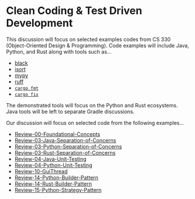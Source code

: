 # Clean Coding & Test Driven Development

This discussion will focus on selected examples codes from CS 330
(Object-Oriented Design & Programming). Code examples will include Java,
Python, and Rust along with tools such as...

  - [black](https://black.readthedocs.io/en/stable/)
  - [isort](https://pycqa.github.io/isort/index.html)
  - [mypy](https://mypy-lang.org/)
  - [ruff](https://docs.astral.sh/ruff/)
  - [`cargo fmt`](https://github.com/rust-lang/rustfmt)
  - [`cargo fix`](https://doc.rust-lang.org/cargo/commands/cargo-fix.html)

The demonstrated tools will focus on the Python and Rust ecosystems. Java tools
will be left to separate Gradle discussions.

Our discussion will focus on selected code from the following examples...

  - [Review-00-Foundational-Concepts](https://github.com/cstkennedy/cs330-examples/Review-00-Foundational-Concepts)
  - [Review-03-Java-Separation-of-Concerns](https://github.com/cstkennedy/cs330-examples/Review-03-Java-Separation-of-Concerns)
  - [Review-03-Python-Separation-of-Concerns](https://github.com/cstkennedy/cs330-examples/Review-03-Python-Separation-of-Concerns)
  - [Review-03-Rust-Separation-of-Concerns](https://github.com/cstkennedy/cs330-examples/Review-03-Rust-Separation-of-Concerns)
  - [Review-04-Java-Unit-Testing](https://github.com/cstkennedy/cs330-examples/Review-04-Java-Unit-Testing)
  - [Review-04-Python-Unit-Testing](https://github.com/cstkennedy/cs330-examples/Review-04-Python-Unit-Testing)
  - [Review-10-GuiThread](https://github.com/cstkennedy/cs330-examples/Review-10-GuiThread)
  - [Review-14-Python-Builder-Pattern](https://github.com/cstkennedy/cs330-examples/Review-14-Python-Builder-Pattern)
  - [Review-14-Rust-Builder-Pattern](https://github.com/cstkennedy/cs330-examples/Review-14-Rust-Builder-Pattern)
  - [Review-15-Python-Strategy-Pattern](https://github.com/cstkennedy/cs330-examples/Review-15-Python-Strategy-Pattern)
